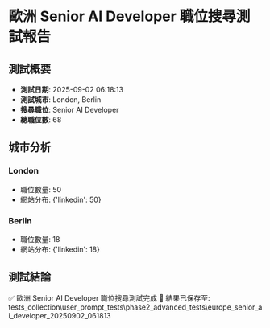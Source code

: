 # 歐洲 Senior AI Developer 職位搜尋測試報告

## 測試概要
- **測試日期**: 2025-09-02 06:18:13
- **測試城市**: London, Berlin
- **搜尋職位**: Senior AI Developer
- **總職位數**: 68

## 城市分析

### London
- 職位數量: 50
- 網站分布: {'linkedin': 50}

### Berlin  
- 職位數量: 18
- 網站分布: {'linkedin': 18}

## 測試結論
✅ 歐洲 Senior AI Developer 職位搜尋測試完成
📁 結果已保存至: tests_collection\user_prompt_tests\phase2_advanced_tests\europe_senior_ai_developer_20250902_061813
